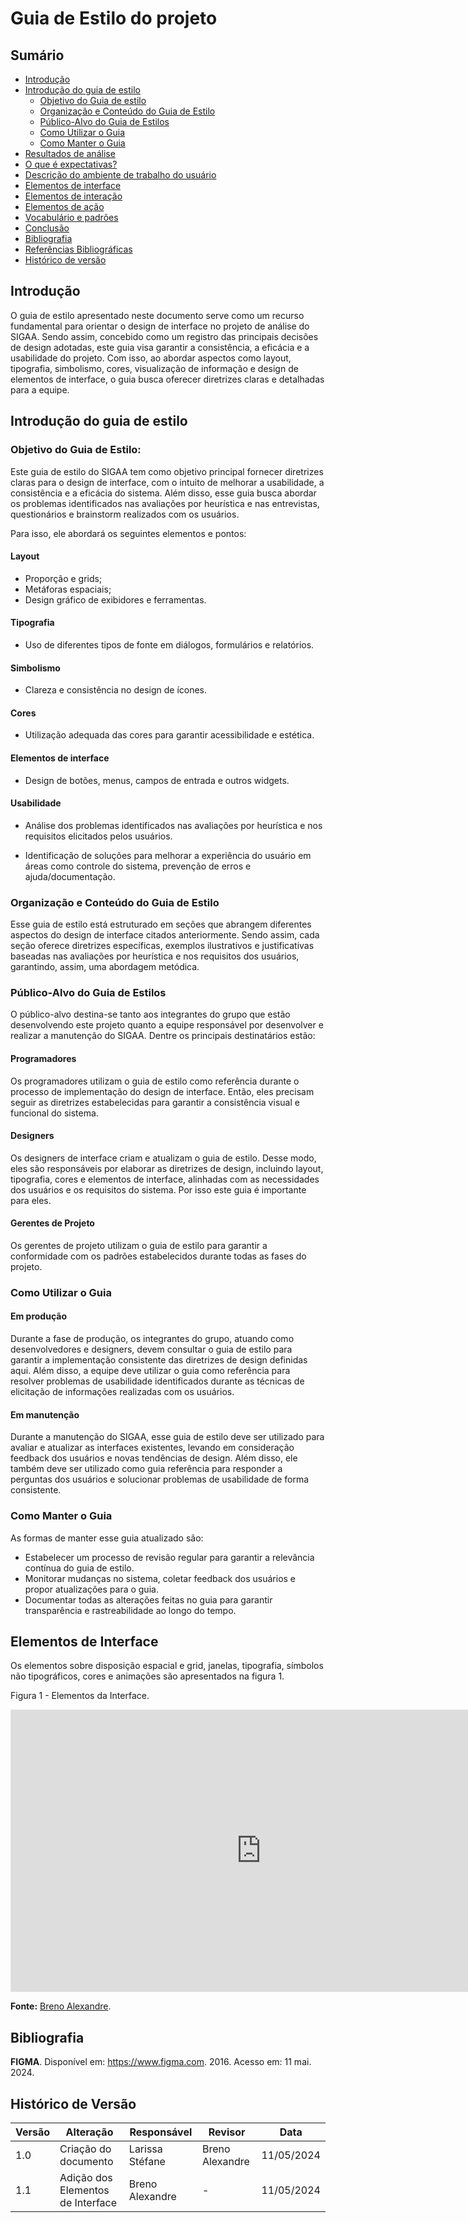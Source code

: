 # Guia de Estilo do projeto

## Sumário
* [Introdução](#Introdução)
* [Introdução do guia de estilo](#Introdução-do-guia-de-estilo)
     *  [Objetivo do Guia de estilo](#Objetivo-do-Guia-de-estilo)
     *  [Organização e Conteúdo do Guia de Estilo](#Organização-e-Conteúdo-do-Guia-de-Estilo)
     *  [Público-Alvo do Guia de Estilos](#Público-Alvo-do-Guia-de-Estilos)
     *  [Como Utilizar o Guia](#Como-Utilizar-o-Guia)
     *  [Como Manter o Guia](#Como-Manter-o-Guia)
* [Resultados de análise](#Resultados-de-análise) 
* [O que é expectativas?](#O-que-é-expectativas?)
* [Descrição do ambiente de trabalho do usuário](#Descrição-do-ambiente-de-trabalho-do-usuário)
* [Elementos de interface](#Elementos-de-interface)
* [Elementos de interação](#Elementos-de-interação)
* [Elementos de ação](#Definir-elementos-de-ação) 
* [Vocabulário e padrões](#Vocabulário-e-padrões)
* [Conclusão](#Conclusão)
* [Bibliografia](#Bibliografia)
* [Referências Bibliográficas](#Referências-Bibliográficas)
* [Histórico de versão](#Histórico-de-versão)

## Introdução

O guia de estilo apresentado neste documento serve como um recurso fundamental para orientar o design de interface no projeto de análise do SIGAA. Sendo assim, concebido como um registro das principais decisões de design adotadas, este guia visa garantir a consistência, a eficácia e a usabilidade do projeto. Com isso, ao abordar aspectos como layout, tipografia, simbolismo, cores, visualização de informação e design de elementos de interface, o guia busca oferecer diretrizes claras e detalhadas para a equipe.

##  Introdução do guia de estilo

### Objetivo do Guia de Estilo:

Este guia de estilo do SIGAA tem como objetivo principal fornecer diretrizes claras para o design de interface, com o intuito de melhorar a usabilidade, a consistência e a eficácia do sistema. Além disso, esse guia busca abordar os problemas identificados nas avaliações por heurística e nas entrevistas, questionários e brainstorm realizados com os usuários.

Para isso, ele abordará os seguintes elementos e pontos:

#### Layout

- Proporção e grids;
- Metáforas espaciais;
- Design gráfico de exibidores e ferramentas.

#### Tipografia
- Uso de diferentes tipos de fonte em diálogos, formulários e relatórios.

#### Simbolismo 

- Clareza e consistência no design de ícones.

#### Cores

- Utilização adequada das cores para garantir acessibilidade e estética.

#### Elementos de interface

- Design de botões, menus, campos de entrada e outros widgets.

#### Usabilidade

- Análise dos problemas identificados nas avaliações por heurística e nos requisitos elicitados pelos usuários.

- Identificação de soluções para melhorar a experiência do usuário em áreas como controle do sistema, prevenção de erros e ajuda/documentação.

### Organização e Conteúdo do Guia de Estilo

Esse guia de estilo está estruturado em seções que abrangem diferentes aspectos do design de interface citados anteriormente. Sendo assim, cada seção oferece diretrizes específicas, exemplos ilustrativos e justificativas baseadas nas avaliações por heurística e nos requisitos dos usuários, garantindo, assim, uma abordagem metódica.

###  Público-Alvo do Guia de Estilos
O público-alvo destina-se tanto aos integrantes do grupo que estão desenvolvendo este projeto quanto a equipe responsável por desenvolver e realizar a manutenção do SIGAA. Dentre os principais destinatários estão:
#### Programadores
Os programadores utilizam o guia de estilo como referência durante o processo de implementação do design de interface. Então, eles precisam seguir as diretrizes estabelecidas para garantir a consistência visual e funcional do sistema.

#### Designers
Os designers de interface criam e atualizam o guia de estilo. Desse modo, eles são responsáveis por elaborar as diretrizes de design, incluindo layout, tipografia, cores e elementos de interface, alinhadas com as necessidades dos usuários e os requisitos do sistema. Por isso este guia é importante para eles.

#### Gerentes de Projeto
Os gerentes de projeto utilizam o guia de estilo para garantir a conformidade com os padrões estabelecidos durante todas as fases do projeto. 

### Como Utilizar o Guia
#### Em produção 
Durante a fase de produção, os integrantes do grupo, atuando como desenvolvedores e designers, devem consultar o guia de estilo para garantir a implementação consistente das diretrizes de design definidas aqui. Além disso, a equipe deve utilizar o guia como referência para resolver problemas de usabilidade identificados durante as técnicas de elicitação de informações realizadas com os usuários.

#### Em manutenção 
Durante a manutenção do SIGAA, esse guia de estilo deve ser utilizado para avaliar e atualizar as interfaces existentes, levando em consideração feedback dos usuários e novas tendências de design. Além disso, ele também deve ser utilizado como guia referência para responder a perguntas dos usuários e solucionar problemas de usabilidade de forma consistente.

### Como Manter o Guia
As formas de manter esse guia atualizado são:
- Estabelecer um processo de revisão regular para garantir a relevância contínua do guia de estilo.
-  Monitorar mudanças no sistema, coletar feedback dos usuários e propor atualizações para o guia.
- Documentar todas as alterações feitas no guia para garantir transparência e rastreabilidade ao longo do tempo.

## Elementos de Interface

Os elementos sobre disposição espacial e grid, janelas, tipografia, símbolos não tipográficos, cores e animações são apresentados na figura 1.

Figura 1 - Elementos da Interface.
<iframe style="border: 1px solid rgba(0, 0, 0, 0.1);" width="800" height="450" src="https://www.figma.com/embed?embed_host=share&url=https%3A%2F%2Fwww.figma.com%2Fdesign%2F3V51JoJoglQBIBh8VR67vQ%2FIHC%252FSIGAA---Elementos-da-Interface%3Fnode-id%3D0%253A1%26t%3DtceCGlbnz1DNj2wo-1" allowfullscreen></iframe>

**Fonte:** [Breno Alexandre](https://github.com/brenoalexandre0).

## Bibliografia

**FIGMA**. Disponível em: <https://www.figma.com>. 2016. Acesso em: 11 mai. 2024.

## Histórico de Versão

| Versão | Alteração                         | Responsável     | Revisor         | Data       |
| ------ | --------------------------------- | --------------- | --------------- | ---------- |
| 1.0    | Criação do documento              | Larissa Stéfane | Breno Alexandre | 11/05/2024 |
| 1.1    | Adição dos Elementos de Interface | Breno Alexandre | -               | 11/05/2024 |
